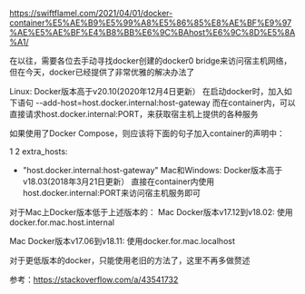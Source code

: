 https://swiftflamel.com/2021/04/01/docker-container%E5%AE%B9%E5%99%A8%E5%86%85%E8%AE%BF%E9%97%AE%E5%AE%BF%E4%B8%BB%E6%9C%BAhost%E6%9C%8D%E5%8A%A1/

在以往，需要各位去手动寻找docker创建的docker0 bridge来访问宿主机网络，但在今天，docker已经提供了非常优雅的解决办法了

Linux:
Docker版本高于v20.10(2020年12月4日更新）
在启动docker时，加入如下语句
--add-host=host.docker.internal:host-gateway
而在container内，可以直接请求host.docker.internal:PORT，来获取宿主机上提供的各种服务

如果使用了Docker Compose，则应该将下面的句子加入container的声明中：

1
2
extra_hosts:
- "host.docker.internal:host-gateway"
Mac和Windows:
Docker版本高于v18.03(2018年3月21日更新）
直接在container内使用host.docker.internal:PORT来访问宿主机服务即可

对于Mac上Docker版本低于上述版本的：
Mac Docker版本v17.12到v18.02: 使用docker.for.mac.host.internal

Mac Docker版本v17.06到v18.11: 使用docker.for.mac.localhost

对于更低版本的docker，只能使用老旧的方法了，这里不再多做赘述

参考：https://stackoverflow.com/a/43541732